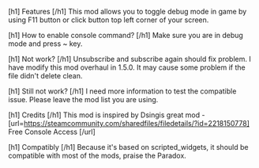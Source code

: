 [h1] Features [/h1]
This mod allows you to toggle debug mode in game by using F11 button or click button top left corner of your screen.

[h1] How to enable console command? [/h1]
Make sure you are in debug mode and press ~ key.

[h1] Not work? [/h1]
Unsubscribe and subscribe again should fix problem.
I have modify this mod overhaul in 1.5.0.
It may cause some problem if the file didn't delete clean.

[h1] Still not work? [/h1]
I need more information to test the compatible issue. Please leave the mod list you are using.

[h1] Credits [/h1]
This mod is inspired by Dsingis  great mod - [url=https://steamcommunity.com/sharedfiles/filedetails/?id=2218150778] Free Console Access [/url] 

[h1] Compatibly [/h1]
Because it's based on scripted_widgets, it should be compatible with most of the mods, praise the Paradox.
